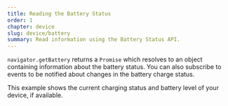 ```yaml
---
title: Reading the Battery Status
order: 1
chapter: device
slug: device/battery
summary: Read information using the Battery Status API.
---
```


<script>
  import CompatibilityWarning from '$lib/components/CompatibilityWarning.svelte';
</script>

<CompatibilityWarning name="Battery Status API" href="https://caniuse.com/battery-status" />

`navigator.getBattery` returns a `Promise` which resolves to an object containing information about the battery status. You can also subscribe to events to be notified about changes in the battery charge status.

This example shows the current charging status and battery level of your device, if available.
